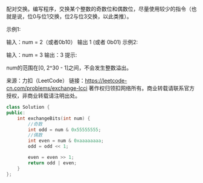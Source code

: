 配对交换。编写程序，交换某个整数的奇数位和偶数位，尽量使用较少的指令（也就是说，位0与位1交换，位2与位3交换，以此类推）。

示例1:

 输入：num = 2（或者0b10）
 输出 1 (或者 0b01)
示例2:

 输入：num = 3
 输出：3
提示:

num的范围在[0, 2^30 - 1]之间，不会发生整数溢出。

来源：力扣（LeetCode）
链接：https://leetcode-cn.com/problems/exchange-lcci
著作权归领扣网络所有。商业转载请联系官方授权，非商业转载请注明出处。

```cpp
class Solution {
public:
    int exchangeBits(int num) {
        //奇数
        int odd = num & 0x55555555;
        //偶数
        int even = num & 0xaaaaaaaa;
        odd = odd << 1;

        even = even >> 1;
        return odd | even;
    }
};
```

